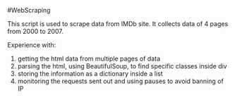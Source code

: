 #WebScraping

This script is used to scrape data from IMDb site. It collects data of 4 pages from 2000 to 2007.

Experience with:
  1) getting the html data from multiple pages of data
  2) parsing the html, using BeautifulSoup, to find specific classes inside div
  3) storing the information as a dictionary inside a list
  4) monitoring the requests sent out and using pauses to avoid banning of IP
